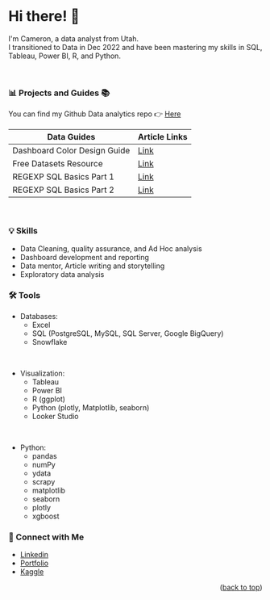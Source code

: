 <a name="readme-top"></a>
<a name="contact-me"></a>

<p align="right">
  <img src="https://komarev.com/ghpvc/?username=CameronCSS&style=flat" alt="">
</p>

# Hi there! 👋

I'm Cameron, a data analyst from Utah. <br>
I transitioned to Data in Dec 2022 and have been mastering my skills in SQL, Tableau, Power BI, R, and Python.

<br>

### 📊 Projects and Guides 📚

You can find my Github Data analytics repo 👉 [Here](https://github.com/CameronCSS/PersonalProjects/blob/main/README.md)
<br>

|Data Guides|Article Links|
|---|---|
|Dashboard Color Design Guide | [Link](https://www.linkedin.com/feed/update/urn:li:activity:7060457908592939008/)|
|Free Datasets Resource | [Link](https://www.linkedin.com/feed/update/urn:li:activity:7054106303060709377/)|
|REGEXP SQL Basics Part 1| [Link](https://www.linkedin.com/feed/update/urn:li:activity:7057360246314340352/)|
|REGEXP SQL Basics Part 2| [Link](https://www.linkedin.com/feed/update/urn:li:activity:7057712477089771521/)|

<br>

### 💡 Skills <br>

* Data Cleaning, quality assurance, and Ad Hoc analysis <br>
* Dashboard development and reporting <br>
* Data mentor, Article writing and storytelling <br>
* Exploratory data analysis <br>


### 🛠️ Tools <br>

* Databases: 
  * Excel
  * SQL (PostgreSQL, MySQL, SQL Server, Google BigQuery)
  * Snowflake <br>
<br>

* Visualization:
  * Tableau
  * Power BI
  * R (ggplot)
  * Python (plotly, Matplotlib, seaborn)
  * Looker Studio <br>
<br>

* Python:
  * pandas
  * numPy
  * ydata
  * scrapy 
  * matplotlib
  * seaborn
  * plotly
  * xgboost <br>



### 💬 Connect with Me <br>

* [Linkedin](https://www.linkedin.com/in/cameron-css/) <br>
* [Portfolio](https://cameroncss.com/) <br>
* [Kaggle](https://www.kaggle.com/cameronseamons) <br>
 


<p align="right">(<a href="#readme-top">back to top</a>)</p>
